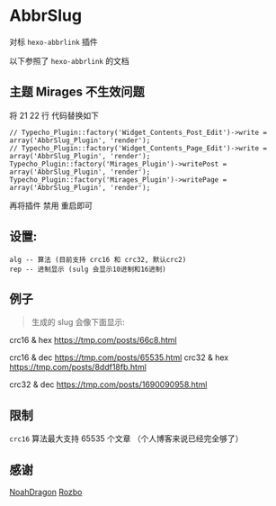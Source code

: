# AbbrSlug

对标 `hexo-abbrlink` 插件  

以下参照了 `hexo-abbrlink` 的文档

## 主题 Mirages 不生效问题

将 21 22 行 代码替换如下
```
// Typecho_Plugin::factory('Widget_Contents_Post_Edit')->write = array('AbbrSlug_Plugin', 'render');
// Typecho_Plugin::factory('Widget_Contents_Page_Edit')->write = array('AbbrSlug_Plugin', 'render');
Typecho_Plugin::factory('Mirages_Plugin')->writePost = array('AbbrSlug_Plugin', 'render');
Typecho_Plugin::factory('Mirages_Plugin')->writePage = array('AbbrSlug_Plugin', 'render');
```

再将插件 禁用 重启即可 

## 设置:

```
alg -- 算法 (目前支持 crc16 和 crc32, 默认crc2)
rep -- 进制显示 (sulg 会显示10进制和16进制)
```

## 例子

> 生成的 slug 会像下面显示:

crc16 & hex
https://tmp.com/posts/66c8.html

crc16 & dec
https://tmp.com/posts/65535.html
crc32 & hex
https://tmp.com/posts/8ddf18fb.html

crc32 & dec
https://tmp.com/posts/1690090958.html

## 限制

`crc16` 算法最大支持 65535 个文章 （个人博客来说已经完全够了）

## 感谢

[NoahDragon](https://github.com/NoahDragon)
[Rozbo](https://github.com/Rozbo)